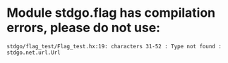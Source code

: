 # Module stdgo.flag has compilation errors, please do not use:
```
stdgo/flag_test/Flag_test.hx:19: characters 31-52 : Type not found : stdgo.net.url.Url

```

